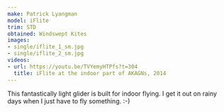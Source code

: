 ```yaml
---
make: Patrick Lyangman
model: iFlite
trim: STD
obtained: Windswept Kites
images:
- single/iflite_1_sm.jpg
- single/iflite_2_sm.jpg
videos:
- url: https://youtu.be/TVYemyHTPfs?t=304
  title: iFlite at the indoor part of AKAGNs, 2014
---
```


This fantastically light glider is built for indoor flying.
I get it out on rainy days when I just have to fly something. :-)
